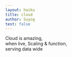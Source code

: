 ```yaml
---
layout: haiku
title: cloud
author: Suyog
test: false
---
```


Cloud is amazing,<br>
when live, Scaling & function,<br>
serving data wide<br>
